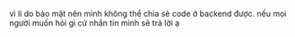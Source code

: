 vì lí do bảo mật nên mình không thể chia sẻ code ở backend được. nếu mọi người muốn hỏi gì cứ nhắn tin mình sẽ trả lời ạ
